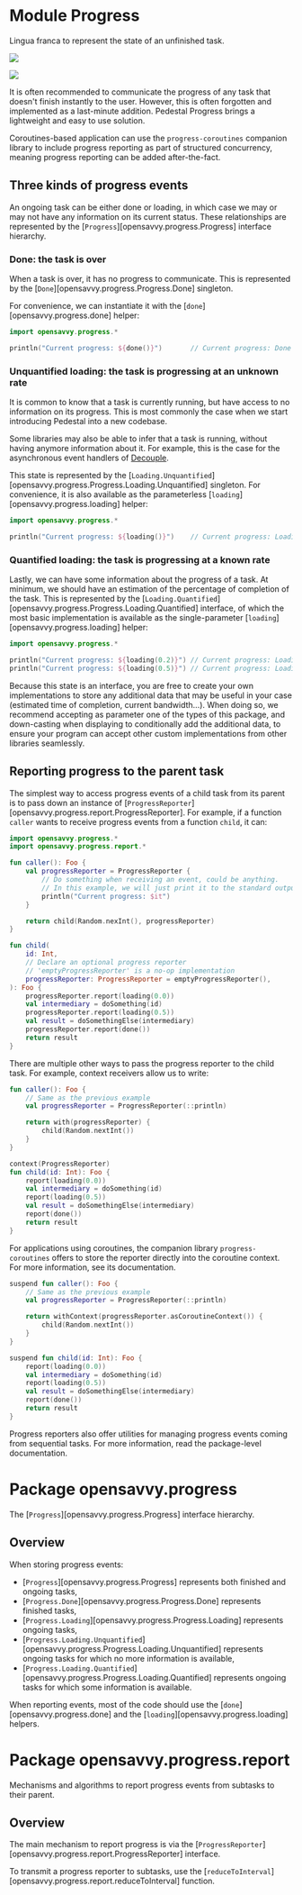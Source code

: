# Module Progress

Lingua franca to represent the state of an unfinished task.

<a href="https://search.maven.org/search?q=g:%22dev.opensavvy.pedestal%22%20AND%20a:%22progress%22"><img src="https://img.shields.io/maven-central/v/dev.opensavvy.pedestal/progress.svg?label=Maven%20Central"></a>

<a href="https://gitlab.com/opensavvy/wiki/-/blob/main/stability.md#stability-levels"><img src="https://badgen.net/static/Stability/stable/purple"></a>

It is often recommended to communicate the progress of any task that doesn't finish instantly to the user.
However, this is often forgotten and implemented as a last-minute addition.
Pedestal Progress brings a lightweight and easy to use solution.

Coroutines-based application can use the `progress-coroutines` companion library to include progress reporting as part of structured concurrency, meaning progress reporting can be added after-the-fact.

## Three kinds of progress events

An ongoing task can be either done or loading, in which case we may or may not have any information on its current status.
These relationships are represented by the [`Progress`][opensavvy.progress.Progress] interface hierarchy.

### Done: the task is over

When a task is over, it has no progress to communicate. This is represented by the [`Done`][opensavvy.progress.Progress.Done] singleton.

For convenience, we can instantiate it with the [`done`][opensavvy.progress.done] helper:
```kotlin
import opensavvy.progress.*

println("Current progress: ${done()}")       // Current progress: Done
```

### Unquantified loading: the task is progressing at an unknown rate

It is common to know that a task is currently running, but have access to no information on its progress.
This is most commonly the case when we start introducing Pedestal into a new codebase.

Some libraries may also be able to infer that a task is running, without having anymore information about it. For example, this is the case for the asynchronous event handlers of [Decouple](https://gitlab.com/opensavvy/decouple).

This state is represented by the [`Loading.Unquantified`][opensavvy.progress.Progress.Loading.Unquantified] singleton. For convenience, it is also available as the parameterless [`loading`][opensavvy.progress.loading] helper:

```kotlin
import opensavvy.progress.*

println("Current progress: ${loading()}")    // Current progress: Loading
```

### Quantified loading: the task is progressing at a known rate

Lastly, we can have some information about the progress of a task. At minimum, we should have an estimation of the percentage of completion of the task. This is represented by the [`Loading.Quantified`][opensavvy.progress.Progress.Loading.Quantified] interface, of which the most basic implementation is available as the single-parameter [`loading`][opensavvy.progress.loading] helper:

```kotlin
import opensavvy.progress.*

println("Current progress: ${loading(0.2)}") // Current progress: Loading(20%)
println("Current progress: ${loading(0.5)}") // Current progress: Loading(50%)
```

Because this state is an interface, you are free to create your own implementations to store any additional data that may be useful in your case (estimated time of completion, current bandwidth…). When doing so, we recommend accepting as parameter one of the types of this package, and down-casting when displaying to conditionally add the additional data, to ensure your program can accept other custom implementations from other libraries seamlessly.

## Reporting progress to the parent task

The simplest way to access progress events of a child task from its parent is to pass down an instance of [`ProgressReporter`][opensavvy.progress.report.ProgressReporter]. For example, if a function `caller` wants to receive progress events from a function `child`, it can:

```kotlin
import opensavvy.progress.*
import opensavvy.progress.report.*

fun caller(): Foo {
	val progressReporter = ProgressReporter {
		// Do something when receiving an event, could be anything.
		// In this example, we will just print it to the standard output.
		println("Current progress: $it")
	}

	return child(Random.nexInt(), progressReporter)
}

fun child(
	id: Int,
	// Declare an optional progress reporter
	// 'emptyProgressReporter' is a no-op implementation
	progressReporter: ProgressReporter = emptyProgressReporter(),
): Foo {
	progressReporter.report(loading(0.0))
	val intermediary = doSomething(id)
	progressReporter.report(loading(0.5))
	val result = doSomethingElse(intermediary)
	progressReporter.report(done())
	return result
}
```

There are multiple other ways to pass the progress reporter to the child task. For example, context receivers allow us to write:

```kotlin
fun caller(): Foo {
	// Same as the previous example
	val progressReporter = ProgressReporter(::println)

	return with(progressReporter) {
		child(Random.nextInt())
	}
}

context(ProgressReporter)
fun child(id: Int): Foo {
	report(loading(0.0))
	val intermediary = doSomething(id)
	report(loading(0.5))
	val result = doSomethingElse(intermediary)
	report(done())
	return result
}
```

For applications using coroutines, the companion library `progress-coroutines` offers to store the reporter directly into the coroutine context. For more information, see its documentation.

```kotlin
suspend fun caller(): Foo {
	// Same as the previous example
	val progressReporter = ProgressReporter(::println)

	return withContext(progressReporter.asCoroutineContext()) {
		child(Random.nextInt())
	}
}

suspend fun child(id: Int): Foo {
	report(loading(0.0))
	val intermediary = doSomething(id)
	report(loading(0.5))
	val result = doSomethingElse(intermediary)
	report(done())
	return result
}
```

Progress reporters also offer utilities for managing progress events coming from sequential tasks. For more information, read the package-level documentation.

# Package opensavvy.progress

The [`Progress`][opensavvy.progress.Progress] interface hierarchy.

## Overview

When storing progress events:

- [`Progress`][opensavvy.progress.Progress] represents both finished and ongoing tasks,
- [`Progress.Done`][opensavvy.progress.Progress.Done] represents finished tasks,
- [`Progress.Loading`][opensavvy.progress.Progress.Loading] represents ongoing tasks,
- [`Progress.Loading.Unquantified`][opensavvy.progress.Progress.Loading.Unquantified] represents ongoing tasks for which no more information is available,
- [`Progress.Loading.Quantified`][opensavvy.progress.Progress.Loading.Quantified] represents ongoing tasks for which some information is available.

When reporting events, most of the code should use the [`done`][opensavvy.progress.done] and the [`loading`][opensavvy.progress.loading] helpers.

# Package opensavvy.progress.report

Mechanisms and algorithms to report progress events from subtasks to their parent.

## Overview

The main mechanism to report progress is via the [`ProgressReporter`][opensavvy.progress.report.ProgressReporter] interface.

To transmit a progress reporter to subtasks, use the [`reduceToInterval`][opensavvy.progress.report.reduceToInterval] function.
